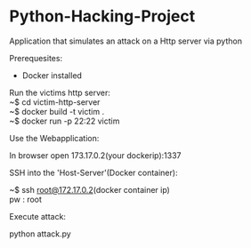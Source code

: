 # Python-Hacking-Project
Application that simulates an attack on a Http server via python

Prerequesites:

- Docker installed

Run the victims http server:  
~$ cd victim-http-server  
~$ docker build -t victim .  
~$ docker run -p 22:22 victim  

Use the Webapplication:

In browser open 173.17.0.2(your dockerip):1337

SSH into the 'Host-Server'(Docker container):

~$ ssh root@172.17.0.2(docker container ip)  
pw : root

Execute attack:  

python attack.py
